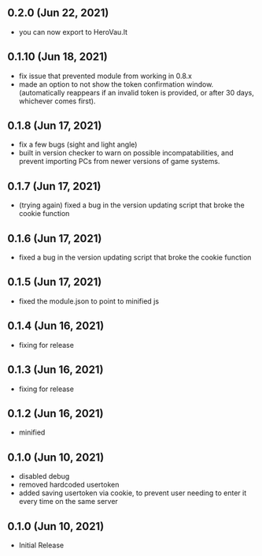 ## 0.2.0 (Jun 22, 2021)

* you can now export to HeroVau.lt 

## 0.1.10 (Jun 18, 2021)

* fix issue that prevented module from working in 0.8.x
* made an option to not show the token confirmation window. (automatically reappears if an invalid token is provided, or after 30 days, whichever comes first).

## 0.1.8 (Jun 17, 2021)

* fix a few bugs (sight and light angle)
* built in version checker to warn on possible incompatabilities, and prevent importing PCs from newer versions of game systems.

## 0.1.7 (Jun 17, 2021)

* (trying again) fixed a bug in the version updating script that broke the cookie function

## 0.1.6 (Jun 17, 2021)

* fixed a bug in the version updating script that broke the cookie function

## 0.1.5 (Jun 17, 2021)

* fixed the module.json to point to minified js

## 0.1.4 (Jun 16, 2021)

* fixing for release

## 0.1.3 (Jun 16, 2021)

* fixing for release

## 0.1.2 (Jun 16, 2021)

* minified

## 0.1.0 (Jun 10, 2021)

* disabled debug
* removed hardcoded usertoken
* added saving usertoken via cookie, to prevent user needing to enter it every time on the same server

## 0.1.0 (Jun 10, 2021)

* Initial Release